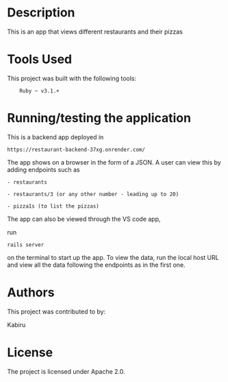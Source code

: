 # Description

This is an app that views different restaurants and their pizzas

# Tools Used
This project was built with the following tools:

        Ruby ~ v3.1.+

# Running/testing the application

This is a backend app deployed in 

    https://restaurant-backend-37xg.onrender.com/
    
The app shows on a browser in the form of a JSON. A user can view this by adding endpoints such as

    - restaurants
    
    - restaurants/3 (or any other number - leading up to 20)
    
    - pizza1s (to list the pizzas)


The app can also  be viewed through the VS code app, 
    
run 

    rails server  
    
on the terminal to start up the app. To view the data, run the local host URL and view all the data following the endpoints as in the first one.
   
# Authors

This project was contributed to by:

Kabiru

# License

The project is licensed under Apache 2.0.

